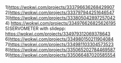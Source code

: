 1)https://wokwi.com/projects/333796636268429907<BR>
2)https://wokwi.com/projects/333797944251646547<BR>
3)https://wokwi.com/projects/333805042897257042<BR>
4) https://wokwi.com/projects/334976626825626195<BR>
5)SERVOMETER with slidepp: https://wokwi.com/projects/334979312069378643<br>
  6)https://wokwi.com/projects/334980150211904084
  7)https://wokwi.com/projects/334981103304573523
  8)https://wokwi.com/projects/335065202784469587
  9)https://wokwi.com/projects/335066487020585554
  
  
